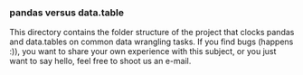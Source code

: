 ### pandas versus data.table

This directory contains the folder structure of the project that clocks pandas and data.tables on common data wrangling tasks.
If you find bugs (happens :)), you want to share your own experience with this subject, or you just want to say hello, feel free to shoot us an e-mail.
